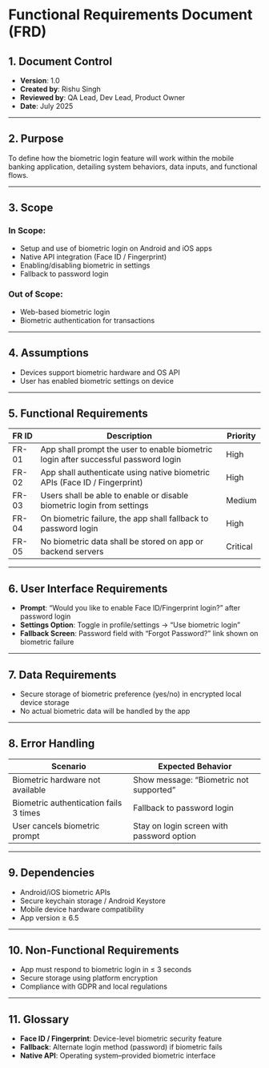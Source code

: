 # Functional Requirements Document (FRD)

## 1. Document Control

- **Version**: 1.0  
- **Created by**: Rishu Singh  
- **Reviewed by**: QA Lead, Dev Lead, Product Owner  
- **Date**: July 2025  

---

## 2. Purpose

To define how the biometric login feature will work within the mobile banking application, detailing system behaviors, data inputs, and functional flows.

---

## 3. Scope

### In Scope:
- Setup and use of biometric login on Android and iOS apps  
- Native API integration (Face ID / Fingerprint)  
- Enabling/disabling biometric in settings  
- Fallback to password login

### Out of Scope:
- Web-based biometric login  
- Biometric authentication for transactions

---

## 4. Assumptions

- Devices support biometric hardware and OS API  
- User has enabled biometric settings on device  

---

## 5. Functional Requirements

| FR ID   | Description                                                                 | Priority |
|---------|-----------------------------------------------------------------------------|----------|
| FR-01   | App shall prompt the user to enable biometric login after successful password login | High     |
| FR-02   | App shall authenticate using native biometric APIs (Face ID / Fingerprint)  | High     |
| FR-03   | Users shall be able to enable or disable biometric login from settings      | Medium   |
| FR-04   | On biometric failure, the app shall fallback to password login              | High     |
| FR-05   | No biometric data shall be stored on app or backend servers                 | Critical |

---

## 6. User Interface Requirements

- **Prompt**: “Would you like to enable Face ID/Fingerprint login?” after password login  
- **Settings Option**: Toggle in profile/settings → “Use biometric login”  
- **Fallback Screen**: Password field with “Forgot Password?” link shown on biometric failure

---

## 7. Data Requirements

- Secure storage of biometric preference (yes/no) in encrypted local device storage  
- No actual biometric data will be handled by the app

---

## 8. Error Handling

| Scenario                                | Expected Behavior                        |
|-----------------------------------------|-------------------------------------------|
| Biometric hardware not available        | Show message: “Biometric not supported”   |
| Biometric authentication fails 3 times  | Fallback to password login                |
| User cancels biometric prompt           | Stay on login screen with password option |

---

## 9. Dependencies

- Android/iOS biometric APIs  
- Secure keychain storage / Android Keystore  
- Mobile device hardware compatibility  
- App version ≥ 6.5

---

## 10. Non-Functional Requirements

- App must respond to biometric login in ≤ 3 seconds  
- Secure storage using platform encryption  
- Compliance with GDPR and local regulations

---

## 11. Glossary

- **Face ID / Fingerprint**: Device-level biometric security feature  
- **Fallback**: Alternate login method (password) if biometric fails  
- **Native API**: Operating system–provided biometric interface  
